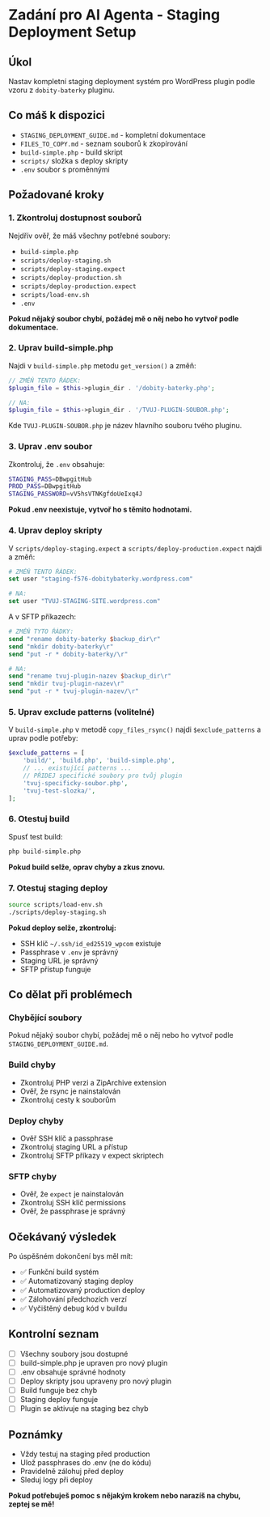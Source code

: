 # Zadání pro AI Agenta - Staging Deployment Setup

## Úkol
Nastav kompletní staging deployment systém pro WordPress plugin podle vzoru z `dobity-baterky` pluginu.

## Co máš k dispozici
- `STAGING_DEPLOYMENT_GUIDE.md` - kompletní dokumentace
- `FILES_TO_COPY.md` - seznam souborů k zkopírování
- `build-simple.php` - build skript
- `scripts/` složka s deploy skripty
- `.env` soubor s proměnnými

## Požadované kroky

### 1. Zkontroluj dostupnost souborů
Nejdřív ověř, že máš všechny potřebné soubory:
- `build-simple.php`
- `scripts/deploy-staging.sh`
- `scripts/deploy-staging.expect`
- `scripts/deploy-production.sh`
- `scripts/deploy-production.expect`
- `scripts/load-env.sh`
- `.env`

**Pokud nějaký soubor chybí, požádej mě o něj nebo ho vytvoř podle dokumentace.**

### 2. Uprav build-simple.php
Najdi v `build-simple.php` metodu `get_version()` a změň:
```php
// ZMĚŇ TENTO ŘÁDEK:
$plugin_file = $this->plugin_dir . '/dobity-baterky.php';

// NA:
$plugin_file = $this->plugin_dir . '/TVUJ-PLUGIN-SOUBOR.php';
```
Kde `TVUJ-PLUGIN-SOUBOR.php` je název hlavního souboru tvého pluginu.

### 3. Uprav .env soubor
Zkontroluj, že `.env` obsahuje:
```bash
STAGING_PASS=DBwpgitHub
PROD_PASS=DBwpgitHub
STAGING_PASSWORD=vV5hsVTNKgfdoUeIxq4J
```

**Pokud .env neexistuje, vytvoř ho s těmito hodnotami.**

### 4. Uprav deploy skripty
V `scripts/deploy-staging.expect` a `scripts/deploy-production.expect` najdi a změň:

```tcl
# ZMĚŇ TENTO ŘÁDEK:
set user "staging-f576-dobitybaterky.wordpress.com"

# NA:
set user "TVUJ-STAGING-SITE.wordpress.com"
```

A v SFTP příkazech:
```tcl
# ZMĚŇ TYTO ŘÁDKY:
send "rename dobity-baterky $backup_dir\r"
send "mkdir dobity-baterky\r"
send "put -r * dobity-baterky/\r"

# NA:
send "rename tvuj-plugin-nazev $backup_dir\r"
send "mkdir tvuj-plugin-nazev\r"
send "put -r * tvuj-plugin-nazev/\r"
```

### 5. Uprav exclude patterns (volitelné)
V `build-simple.php` v metodě `copy_files_rsync()` najdi `$exclude_patterns` a uprav podle potřeby:
```php
$exclude_patterns = [
    'build/', 'build.php', 'build-simple.php',
    // ... existující patterns ...
    // PŘIDEJ specifické soubory pro tvůj plugin
    'tvuj-specificky-soubor.php',
    'tvuj-test-slozka/',
];
```

### 6. Otestuj build
Spusť test build:
```bash
php build-simple.php
```

**Pokud build selže, oprav chyby a zkus znovu.**

### 7. Otestuj staging deploy
```bash
source scripts/load-env.sh
./scripts/deploy-staging.sh
```

**Pokud deploy selže, zkontroluj:**
- SSH klíč `~/.ssh/id_ed25519_wpcom` existuje
- Passphrase v `.env` je správný
- Staging URL je správný
- SFTP přístup funguje

## Co dělat při problémech

### Chybějící soubory
Pokud nějaký soubor chybí, požádej mě o něj nebo ho vytvoř podle `STAGING_DEPLOYMENT_GUIDE.md`.

### Build chyby
- Zkontroluj PHP verzi a ZipArchive extension
- Ověř, že rsync je nainstalován
- Zkontroluj cesty k souborům

### Deploy chyby
- Ověř SSH klíč a passphrase
- Zkontroluj staging URL a přístup
- Zkontroluj SFTP příkazy v expect skriptech

### SFTP chyby
- Ověř, že `expect` je nainstalován
- Zkontroluj SSH klíč permissions
- Ověř, že passphrase je správný

## Očekávaný výsledek
Po úspěšném dokončení bys měl mít:
- ✅ Funkční build systém
- ✅ Automatizovaný staging deploy
- ✅ Automatizovaný production deploy
- ✅ Zálohování předchozích verzí
- ✅ Vyčištěný debug kód v buildu

## Kontrolní seznam
- [ ] Všechny soubory jsou dostupné
- [ ] build-simple.php je upraven pro nový plugin
- [ ] .env obsahuje správné hodnoty
- [ ] Deploy skripty jsou upraveny pro nový plugin
- [ ] Build funguje bez chyb
- [ ] Staging deploy funguje
- [ ] Plugin se aktivuje na staging bez chyb

## Poznámky
- Vždy testuj na staging před production
- Ulož passphrases do .env (ne do kódu)
- Pravidelně zálohuj před deploy
- Sleduj logy při deploy

**Pokud potřebuješ pomoc s nějakým krokem nebo narazíš na chybu, zeptej se mě!**
